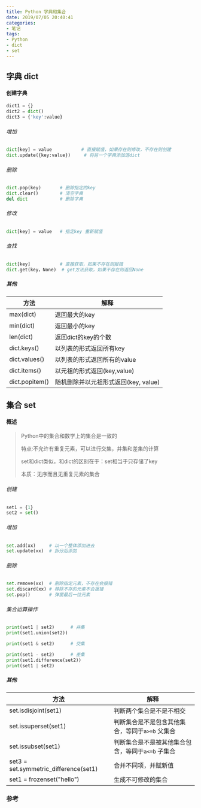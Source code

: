 ```yaml
---
title: Python 字典和集合
date: 2019/07/05 20:40:41
categories: 
- 笔记
tags: 
- Python
- dict
- set
---
```


## 字典 dict

#### 创建字典

```python
dict1 = {}
dict2 = dict()
dict3 = {'key':value}
```

###### 增加

```python
dict[key] = value			# 直接赋值，如果存在则修改，不存在则创建
dict.update({key:value})	 # 将另一个字典添加进dict
```

###### 删除

```python
dict.pop(key)		# 删除指定的key
dict.clear()		# 清空字典
del dict			# 删除字典
```

###### 修改

```python
dict[key] = value	# 指定key 重新赋值
```

###### 查找

```python
dict[key]			# 直接获取，如果不存在则报错
dict.get(key，None)	# get方法获取，如果不存在则返回None
```

##### 其他

| 方法           | 解释                                 |
| -------------- | ------------------------------------ |
| max(dict)      | 返回最大的key                        |
| min(dict)      | 返回最小的key                        |
| len(dict)      | 返回dict的key的个数                  |
| dict.keys()    | 以列表的形式返回所有key              |
| dict.values()  | 以列表的形式返回所有的value          |
| dict.items()   | 以元祖的形式返回(key,value)          |
| dict.popitem() | 随机删除并以元祖形式返回(key, value) |

## 集合 set

#### 概述

> Python中的集合和数学上的集合是一致的
>
> 特点:不允许有重复元素，可以进行交集，并集和差集的计算
>
> set和dict类似，和dict的区别在于：set相当于只存储了key
>
> 本质：无序而且无重复元素的集合

###### 创建

```python
set1 = {1}
set2 = set()
```

###### 增加

```python
set.add(xx)		# 以一个整体添加进去
set.update(xx)	# 拆分后添加
```

######  删除

```python
set.remove(xx)	# 删除指定元素，不存在会报错
set.discard(xx)	# 移除不存的元素不会报错
set.pop()		# 弹窗最后一位元素
```

###### 集合运算操作

```python
print(set1 | set2)		# 并集
print(set1.union(set2))

print(set1 & set2)		# 交集

print(set1 - set2)		# 差集
print(set1.difference(set2))
print(set1 | set2)
```

##### 其他

| 方法                                  | 解释                                                |
| ------------------------------------- | --------------------------------------------------- |
| set.isdisjoint(set1)                  | 判断两个集合是不是不相交                            |
| set.issuperset(set1)                  | 判断集合是不是包含其他集合，等同于`a>=b`  父集合    |
| set.issubset(set1)                    | 判断集合是不是被其他集合包含，等同于`a<=b`   子集合 |
| set3 = set.symmetric_difference(set1) | 合并不同项，并赋新值                                |
| set1 = frozenset("hello")             | 生成不可修改的集合                                  |

### 参考

